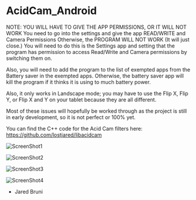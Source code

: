 # AcidCam_Android


NOTE: YOU WILL HAVE TO GIVE THE APP PERMISSIONS, OR IT WILL NOT WORK
You need to go into the settings and give the app READ/WRITE and Camera Permissions
Otherwise, the PROGRAM WILL NOT WORK (It will just close.)
You will need to do this is the Settings app and setting that the program has permission to access Read/Write and Camera permissions by switching them on.

Also, you will need to add the program to the list of exempted apps from the Battery saver
in the exempted apps. Otherwise, the battery saver app will kill the program if it thinks it is
using to much battery power.

Also, it only works in Landscape mode; you may have to use the Flip X, Flip Y, or Flip X and Y
on your tablet because they are all different.

Most of these issues will hopefully be worked through as
the project is still in early development, so it is not perfect or 100% yet.

You can find the C++ code for the Acid Cam filters here: https://github.com/lostjared/libacidcam

![ScreenShot1](https://github.com/lostjared/AcidCam_Android/blob/master/png/ac-ad-ss1.png?raw=true "screenshot1")

![ScreenShot2](https://github.com/lostjared/AcidCam_Android/blob/master/png/ac-ad-ss2.png?raw=true "screenshot2")

![ScreenShot3](https://github.com/lostjared/AcidCam_Android/blob/master/png/ac-ad-ss3.png?raw=true "screenshot3")

![ScreenShot4](https://github.com/lostjared/AcidCam_Android/blob/master/png/ac-ad-ss4.png?raw=true "screenshot4")


- Jared Bruni
